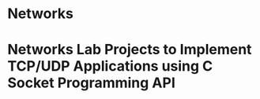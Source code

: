 # Networks
<h1> Networks Lab Projects to Implement TCP/UDP Applications using C Socket Programming API<h1>
